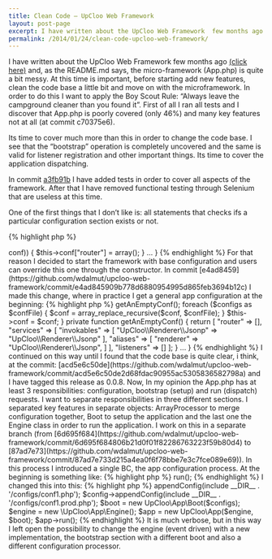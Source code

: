 ```yaml
---
title: Clean Code – UpCloo Web Framework
layout: post-page
excerpt: I have written about the UpCloo Web Framework  few months ago <a href="/2013/07/21/micro-framework-on-top-of-zf2-components/">(click here)</a> and, as the README.md says, the micro-framework (App.php) is quite a bit messy. At this time is important, before starting add new features, clean the code base a little bit and move on with the microframework. In order to do this I want to apply the Boy Scout Rule "Always leave the campground cleaner than you found it". First of all I ran all tests and I discover that App.php is poorly covered (only 46%) and many key features not at all (at commit c70375e6).
permalink: /2014/01/24/clean-code-upcloo-web-framework/
---
```

I have written about the UpCloo Web Framework  few months ago [(click here)](/2013/07/21/micro-framework-on-top-of-zf2-components/) and, as the README.md says, the micro-framework (App.php) is quite a bit messy. At this time is important, before starting add new features, clean the code base a little bit and move on with the microframework. In order to do this I want to apply the Boy Scout Rule: “Always leave the campground cleaner than you found it”. First of all I ran all tests and I discover that App.php is poorly covered (only 46%) and many key features not at all (at commit c70375e6).

Its time to cover much more than this in order to change the code base. I see that the “bootstrap” operation is completely uncovered and the same is valid for listener registration and other important things. Its time to cover the application dispatching.

In commit [a3fb91b](https://github.com/wdalmut/upcloo-web-framework/commit/a3fb91b42a20b3335758eb1c24a4a27916dbaa30) I have added tests in order to cover all aspects of the framework. After that I have removed functional testing through Selenium that are useless at this time.

One of the first things that I don’t like is: all statements that checks ifs a particular configuration section exists or not.

{% highlight php %}
<?php
private function registerRouter() {
    if (!array_key_exists("router", $this->conf)) {
        $this->conf["router"] = array();
    }
    ...
}
{% endhighlight %}

For that reason I decided to start the framework with base configuration and users can override this one through the constructor. In commit [e4ad8459](https://github.com/wdalmut/upcloo-web-framework/commit/e4ad845909b778d6880954995d865feb3694b12c) I made this change, where in practice I get a general app configuration at the beginning:

{% highlight php %}
<?php
class App
    ...

    public function __construct(array $configs)
    {
        $conf = $this->getAnEmptyConf();
        foreach ($configs as $confFile) {
            $conf = array_replace_recursive($conf, $confFile);
        }
        $this->conf = $conf;
    }

    private function getAnEmptyConf()
    {
        return [
            "router" => [],
            "services" => [
                "invokables" => [
                    "UpCloo\\Renderer\\Jsonp" => "UpCloo\\Renderer\\Jsonp"
                ],
                "aliases" => [
                    "renderer" => "UpCloo\\Renderer\\Jsonp",
                ]
            ],
            "listeners" => []
        ];
    }
    ...
}
{% endhighlight %}

I continued on this way until I found that the code base is quite clear, i think, at the commit: [acd5e6c50de](https://github.com/wdalmut/upcloo-web-framework/commit/acd5e6c50de2d68fdac90955ac5305836582798a) and I have tagged this release as 0.0.8.

Now, In my opinion the App.php has at least 3 responsibilities: configuration, bootstrap (setup) and run (dispatch) requests. I want to separate responsibilities in three different sections.

I separated key features in separate objects: ArrayProcessor to merge configuration together, Boot to setup the application and the last one the Engine class in order to run the application. I work on this in a separate branch (from [6d695f684](https://github.com/wdalmut/upcloo-web-framework/commit/6d695f684806b21d0f01f82286763223f59b80d4) to [87ad7e73](https://github.com/wdalmut/upcloo-web-framework/commit/87ad7e733d215a4ea0f6f78bbe7e3c7fce089e69)). In this process I introduced a single BC, the app configuration process. At the beginning is something like:

{% highlight php %}
<?php
$app = new \UpCloo\App([
    include __DIR__ . '/config/conf1.php',
    include __DIR__ . '/config/conf1.prod.php',
]);

$app->run();
{% endhighlight %}

I changed this into this:

{% highlight php %}
<?php
$config = new UpCloo\App\Config\ArrayProcessor();
$config->appendConfig(include __DIR__ . '/configs/conf1.php');
$config->appendConfig(include __DIR__ . '/configs/conf1.prod.php');

$boot = new UpCloo\App\Boot($configs);

$engine = new \UpCloo\App\Engine();

$app = new UpCloo\App($engine, $boot);
$app->run();
{% endhighlight %}

It is much verbose, but in this way I left open the possibility to change the engine (event driven) with a new implementation, the bootstrap section with a different boot and also a different configuration processor.

